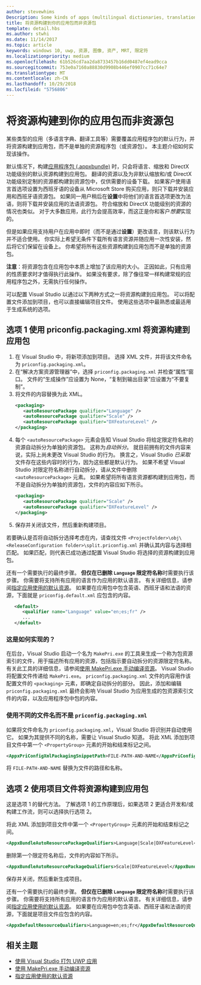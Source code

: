 ```yaml
---
author: stevewhims
Description: Some kinds of apps (multilingual dictionaries, translation tools, etc.) need to override the default behavior of an app bundle, and build resources into the app package instead of having them in separate resource packages. This topic explains how to do that.
title: 将资源构建到你的应用包而非资源包
template: detail.hbs
ms.author: stwhi
ms.date: 11/14/2017
ms.topic: article
keywords: windows 10, uwp, 资源, 图像, 资产, MRT, 限定符
ms.localizationpriority: medium
ms.openlocfilehash: 61b526cd7aa2da8733457b16dd0487ef4ead9cca
ms.sourcegitcommit: 753e0a7160a88830d9908b446ef0907cc71c64e7
ms.translationtype: MT
ms.contentlocale: zh-CN
ms.lasthandoff: 10/29/2018
ms.locfileid: "5756806"
---
```

# <a name="build-resources-into-your-app-package-instead-of-into-a-resource-pack"></a>将资源构建到你的应用包而非资源包

某些类型的应用（多语言字典、翻译工具等）需要覆盖应用程序包的默认行为，并将资源构建到应用包，而不是单独的资源程序包（或资源包）。 本主题介绍如何实现该操作。

默认情况下，构建[应用程序包 (.appxbundle)](../packaging/packaging-uwp-apps.md) 时，只会将语言、缩放和 DirectX 功能级别的默认资源构建到应用包。 翻译的资源以及为非默认缩放和/或 DirectX 功能级别定制的资源都构建到资源包中，仅供需要的设备下载。 如果客户使用语言首选项设置为西班牙语的设备从 Microsoft Store 购买应用，则只下载并安装应用和西班牙语资源包。 如果同一用户稍后在**设置**中将他们的语言首选项更改为法语，则将下载并安装应用的法语资源包。 符合缩放和 DirectX 功能级别的资源的情况也类似。 对于大多数应用，此行为会提高效率，而这正是你和客户*想要*实现的。

但是如果应用支持用户在应用中即时（而不是通过**设置**）更改语言，则该默认行为并不适合使用。 你实际上希望无条件下载所有语言资源并随应用一次性安装，然后将它们保留在设备上。 你希望将所有这些资源构建到应用包而不是单独的资源包。

**注意**：将资源包含在应用包中本质上增加了该应用的大小。 正因如此，只有应用的性质要求时才值得执行此操作。 如果没有要求，除了像往常一样构建常规的应用程序包之外，无需执行任何操作。

可以配置 Visual Studio 以通过以下两种方式之一将资源构建到应用包。 可以将配置文件添加到项目，也可以直接编辑项目文件。 使用这些选项中最熟悉或最适用于生成系统的选项。

## <a name="option-1-use-priconfigpackagingxml-to-build-resources-into-your-app-package"></a>选项 1 使用 priconfig.packaging.xml 将资源构建到应用包

1. 在 Visual Studio 中，将新项添加到项目。 选择 XML 文件，并将该文件命名为 `priconfig.packaging.xml`。
2. 在“解决方案资源管理器”中，选择 `priconfig.packaging.xml` 并检查“属性”窗口。 文件的“生成操作”应设置为 None，“复制到输出目录”应设置为“不要复制”。
3. 将文件的内容替换为此 XML。
   ```xml
   <packaging>
      <autoResourcePackage qualifier="Language" />
      <autoResourcePackage qualifier="Scale" />
      <autoResourcePackage qualifier="DXFeatureLevel" />
   </packaging>
   ```
4. 每个 `<autoResourcePackage>` 元素会告知 Visual Studio 将给定限定符名称的资源自动拆分为单独的资源包。 这称为*自动拆分*。 就目前拥有的文件内容来说，实际上尚未更改 Visual Studio 的行为。 换言之，Visual Studio *已采取*文件存在这些内容时的行为，因为这些都是默认行为。 如果不希望 Visual Studio 对限定符名称进行自动拆分，请从文件中删除 `<autoResourcePackage>` 元素。 如果希望将所有语言资源都构建到应用包，而不是自动拆分为单独的资源包，文件的内容应如下所示。
   ```xml
   <packaging>
      <autoResourcePackage qualifier="Scale" />
      <autoResourcePackage qualifier="DXFeatureLevel" />
   </packaging>
   ```
5. 保存并关闭该文件，然后重新构建项目。

若要确认是否将自动拆分选择考虑在内，请查找文件 `<ProjectFolder>\obj\<ReleaseConfiguration folder>\split.priconfig.xml` 并确认其内容与选择相匹配。 如果匹配，则代表已成功通过配置 Visual Studio 将选择的资源构建到应用包。

还有一个需要执行的最终步骤。 **但仅在已删除 `Language` 限定符名称**时需要执行该步骤。 你需要将支持所有应用的语言作为应用的默认语言。 有关详细信息，请参阅[指定应用使用的默认资源](specify-default-resources-installed.md)。 如果要在应用包中包含英语、西班牙语和法语的资源，下面就是 `priconfig.default.xml` 应包含的内容。

```xml
   <default>
      <qualifier name="Language" value="en;es;fr" />
      ...
   </default>
```

### <a name="how-does-this-work"></a>这是如何实现的？

在后台，Visual Studio 启动一个名为 `MakePri.exe` 的工具来生成一个称为包资源索引的文件，用于描述所有应用的资源，包括指示要自动拆分的资源限定符名称。 有关此工具的详细信息，请参阅[使用 MakePri.exe 手动编译资源](compile-resources-manually-with-makepri.md)。 Visual Studio 将配置文件传递给 `MakePri.exe`。 `priconfig.packaging.xml` 文件的内容用作该配置文件的 `<packaging>` 元素，即确定自动拆分的部分。 因此，添加和编辑 `priconfig.packaging.xml` 最终会影响 Visual Studio 为应用生成的包资源索引文件的内容，以及应用程序包中包的内容。

### <a name="using-a-different-file-name-than-priconfigpackagingxml"></a>使用不同的文件名而不是 `priconfig.packaging.xml`

如果将文件命名为 `priconfig.packaging.xml`，Visual Studio 将识别并自动使用它。 如果为其提供不同的名称，需要让 Visual Studio 知道。 将此 XML 添加到项目文件中第一个 `<PropertyGroup>` 元素的开始和结束标记之间。

```xml
<AppxPriConfigXmlPackagingSnippetPath>FILE-PATH-AND-NAME</AppxPriConfigXmlPackagingSnippetPath>
```

将 `FILE-PATH-AND-NAME` 替换为文件的路径和名称。

## <a name="option-2-use-your-project-file-to-build-resources-into-your-app-package"></a>选项 2 使用项目文件将资源构建到应用包

这是选项 1 的替代方法。 了解选项 1 的工作原理后，如果选项 2 更适合开发和/或构建工作流，则可以选择执行选项 2。

将此 XML 添加到项目文件中第一个 `<PropertyGroup>` 元素的开始和结束标记之间。

```xml
<AppxBundleAutoResourcePackageQualifiers>Language|Scale|DXFeatureLevel</AppxBundleAutoResourcePackageQualifiers>
```

删除第一个限定符名称后，文件的内容如下所示。

```xml
<AppxBundleAutoResourcePackageQualifiers>Scale|DXFeatureLevel</AppxBundleAutoResourcePackageQualifiers>
```

保存并关闭，然后重新生成项目。

还有一个需要执行的最终步骤。 **但仅在已删除 `Language` 限定符名称**时需要执行该步骤。 你需要将支持所有应用的语言作为应用的默认语言。 有关详细信息，请参阅[指定应用使用的默认资源](specify-default-resources-installed.md)。 如果要在应用包中包含英语、西班牙语和法语的资源，下面就是项目文件应包含的内容。

```xml
<AppxDefaultResourceQualifiers>Language=en;es;fr</AppxDefaultResourceQualifiers>
```

## <a name="related-topics"></a>相关主题

* [使用 Visual Studio 打包 UWP 应用](../packaging/packaging-uwp-apps.md)
* [使用 MakePri.exe 手动编译资源](compile-resources-manually-with-makepri.md)
* [指定应用使用的默认资源](specify-default-resources-installed.md)